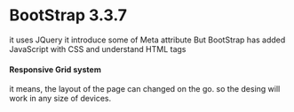 # BootStrap 3.3.7
  
  
it uses JQuery
it introduce some of Meta attribute
But BootStrap has added JavaScript with CSS and understand HTML tags

#### Responsive Grid system
   it means, the layout of the page can changed on the go. so the desing will work in any size of devices.
  
